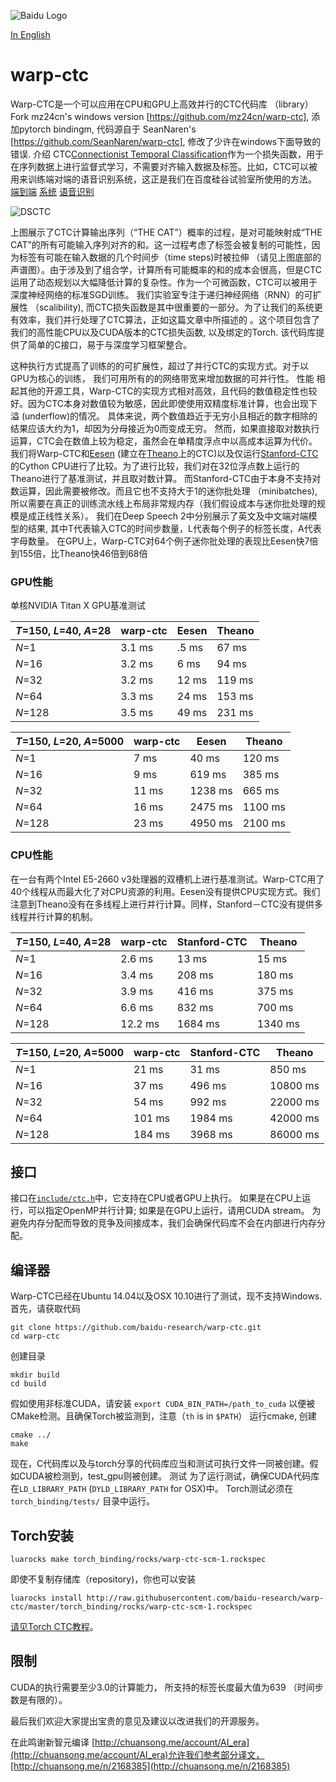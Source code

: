![Baidu Logo](/doc/baidu-research-logo-small.png)

[In English](README.md)

# warp-ctc

Warp-CTC是一个可以应用在CPU和GPU上高效并行的CTC代码库 （library）
Fork mz24cn's windows version [https://github.com/mz24cn/warp-ctc], 添加pytorch bindingm, 代码源自于 SeanNaren's [https://github.com/SeanNaren/warp-ctc], 修改了少许在windows下面导致的错误.
介绍
CTC[Connectionist Temporal Classification](http://www.cs.toronto.edu/~graves/icml_2006.pdf)作为一个损失函数，用于在序列数据上进行监督式学习，不需要对齐输入数据及标签。比如，CTC可以被用来训练端对端的语音识别系统，这正是我们在百度硅谷试验室所使用的方法。
[端到端](http://www.jmlr.org/proceedings/papers/v32/graves14.pdf)
[系统](http://arxiv.org/pdf/1408.2873v2.pdf)
[语音识别](http://arxiv.org/abs/1512.02595)

![DSCTC](/doc/deep-speech-ctc-small.png)

上图展示了CTC计算输出序列（“THE CAT”）概率的过程，是对可能映射成“THE CAT”的所有可能输入序列对齐的和。这一过程考虑了标签会被复制的可能性，因为标签有可能在输入数据的几个时间步（time steps)时被拉伸 （请见上图底部的声谱图）。由于涉及到了组合学，计算所有可能概率的和的成本会很高，但是CTC运用了动态规划以大幅降低计算的复杂性。作为一个可微函数，CTC可以被用于深度神经网络的标准SGD训练。
我们实验室专注于递归神经网络（RNN）的可扩展性 （scalibility), 而CTC损失函数是其中很重要的一部分。为了让我们的系统更有效率，我们并行处理了CTC算法，正如这篇文章中所描述的 。这个项目包含了我们的高性能CPU以及CUDA版本的CTC损失函数, 以及绑定的Torch. 该代码库提供了简单的C接口，易于与深度学习框架整合。

这种执行方式提高了训练的的可扩展性，超过了并行CTC的实现方式。对于以GPU为核心的训练， 我们可用所有的的网络带宽来增加数据的可并行性。
性能
相起其他的开源工具，Warp-CTC的实现方式相对高效，且代码的数值稳定性也较好。因为CTC本身对数值较为敏感，因此即使使用双精度标准计算，也会出现下溢 (underflow)的情况。 具体来说，两个数值趋近于无穷小且相近的数字相除的结果应该大约为1，却因为分母接近为0而变成无穷。 然而，如果直接取对数执行运算，CTC会在数值上较为稳定，虽然会在单精度浮点中以高成本运算为代价。
我们将Warp-CTC和[Eesen](https://github.com/srvk/eesen/commit/68f2bc2d46a5513cce3c232a645292632a1b08f9) (建立在[Theano](https://github.com/mohammadpz/CTC-Connectionist-Temporal-Classification/commit/904e8c72e15334887609d399254cf05a591d570f)上的CTC)以及仅运行[Stanford-CTC](https://github.com/amaas/stanford-ctc/commit/c8859897336a349b6c561d2bf2d179fae90b4d67)的Cython CPU进行了比较。为了进行比较，我们对在32位浮点数上运行的Theano进行了基准测试，并且取对数计算。 而Stanford-CTC由于本身不支持对数运算，因此需要被修改。而且它也不支持大于1的迷你批处理 （minibatches), 所以需要在真正的训练流水线上布局非常规内存（我们假设成本与迷你批处理的规模是成正线性关系）。
我们在Deep Speech 2中分别展示了英文及中文端对端模型的结果, 其中T代表输入CTC的时间步数量，L代表每个例子的标签长度，A代表字母数量。
在GPU上，Warp-CTC对64个例子迷你批处理的表现比Eesen快7倍到155倍，比Theano快46倍到68倍
### GPU性能
单核NVIDIA Titan X GPU基准测试

| *T*=150, *L*=40, *A*=28           | warp-ctc  | Eesen   | Theano  |
|-----------------------------------|-------|---------|---------|
| *N*=1                             | 3.1 ms| .5 ms   | 67 ms |
| *N*=16                            | 3.2 ms| 6  ms   | 94 ms |
| *N*=32                            | 3.2 ms| 12 ms   | 119 ms |
| *N*=64                            | 3.3 ms| 24 ms   | 153 ms |
| *N*=128                           | 3.5 ms| 49 ms   | 231 ms |


| *T*=150, *L*=20, *A*=5000         | warp-ctc  | Eesen   | Theano  |
|-----------------------------------|-------|---------|---------|
| *N*=1                             | 7 ms  | 40   ms | 120 ms |
| *N*=16                            | 9 ms  | 619  ms | 385 ms |
| *N*=32                            | 11 ms | 1238 ms | 665 ms |
| *N*=64                            | 16 ms | 2475 ms | 1100 ms |
| *N*=128                           | 23 ms | 4950 ms | 2100 ms |

### CPU性能
在一台有两个Intel E5-2660 v3处理器的双槽机上进行基准测试。Warp-CTC用了40个线程从而最大化了对CPU资源的利用。Eesen没有提供CPU实现方式。我们注意到Theano没有在多线程上进行并行计算。同样，Stanford－CTC没有提供多线程并行计算的机制。 

| *T*=150, *L*=40, *A*=28           | warp-ctc  | Stanford-CTC   | Theano  |
|-----------------------------------|-------|---------|---------|
| *N*=1                             | 2.6 ms|  13 ms  | 15 ms |
| *N*=16                            | 3.4 ms|  208 ms | 180 ms |
| *N*=32                            | 3.9 ms|  416 ms | 375 ms |
| *N*=64                            | 6.6 ms|  832 ms | 700 ms |
| *N*=128                           |12.2 ms| 1684 ms | 1340 ms |


| *T*=150, *L*=20, *A*=5000         | warp-ctc  | Stanford-CTC   | Theano  |
|-----------------------------------|-------|---------|---------|
| *N*=1                             | 21 ms |  31 ms  | 850 ms  |
| *N*=16                            | 37 ms |  496 ms | 10800 ms|
| *N*=32                            | 54 ms |  992 ms | 22000 ms|
| *N*=64                            | 101 ms| 1984 ms | 42000 ms|
| *N*=128                           | 184 ms| 3968 ms | 86000 ms|

## 接口
接口在[`include/ctc.h`](include/ctc.h)中，它支持在CPU或者GPU上执行。 如果是在CPU上运行，可以指定OpenMP并行计算; 如果是在GPU上运行，请用CUDA stream。 为避免内存分配而导致的竞争及间接成本，我们会确保代码库不会在内部进行内存分配。 
## 编译器
Warp-CTC已经在Ubuntu 14.04以及OSX 10.10进行了测试，现不支持Windows. 
首先，请获取代码

```
git clone https://github.com/baidu-research/warp-ctc.git
cd warp-ctc
```

创建目录

```
mkdir build
cd build
```

假如使用非标准CUDA，请安装 `export CUDA_BIN_PATH=/path_to_cuda` 以便被CMake检测。且确保Torch被监测到，注意（`th` is in `$PATH`）
运行cmake, 创建

```
cmake ../
make
```

现在，C代码库以及与torch分享的代码库应当和测试可执行文件一同被创建。假如CUDA被检测到，test_gpu则被创建。
测试
为了运行测试，确保CUDA代码库在`LD_LIBRARY_PATH` (`DYLD_LIBRARY_PATH` for OSX)中。
Torch测试必须在 `torch_binding/tests/` 目录中运行。
## Torch安装

```luarocks make torch_binding/rocks/warp-ctc-scm-1.rockspec```

即使不复制存储库（repository)，你也可以安装

```luarocks install http://raw.githubusercontent.com/baidu-research/warp-ctc/master/torch_binding/rocks/warp-ctc-scm-1.rockspec```

[请见Torch CTC教程](torch_binding/TUTORIAL.zh_cn.md)。

## 限制
CUDA的执行需要至少3.0的计算能力， 所支持的标签长度最大值为639 （时间步数是有限的）。

最后我们欢迎大家提出宝贵的意见及建议以改进我们的开源服务。

在此鸣谢新智元编译 [http://chuansong.me/account/AI_era](http://chuansong.me/account/AI_era)允许我们参考部分译文，[http://chuansong.me/n/2168385](http://chuansong.me/n/2168385)
